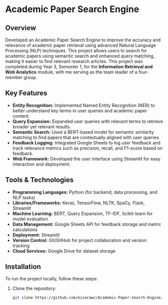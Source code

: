# Academic Paper Search Engine

## Overview
Developed an Academic Paper Search Engine to improve the accuracy and relevance of academic paper retrieval using advanced Natural Language Processing (NLP) techniques. This project allows users to search for academic papers using semantic search and enhanced query matching, making it easier to find relevant research articles. This project was completed during Year 3, Semester 1, for the **Information Retrieval and Web Analytics** module, with me serving as the team leader of a four-member group.

## Key Features
- **Entity Recognition:** Implemented Named Entity Recognition (NER) to better understand key terms in user queries and academic paper content.
- **Query Expansion:** Expanded user queries with relevant terms to retrieve broader yet relevant results.
- **Semantic Search:** Used a BERT-based model for semantic similarity matching to find papers that are contextually aligned with user queries.
- **Feedback Logging:** Integrated Google Sheets to log user feedback and track relevance metrics such as precision, recall, and F1-score based on feedback.
- **Web Framework:** Developed the user interface using Streamlit for easy interaction and deployment.

## Tools & Technologies
- **Programming Languages:** Python (for backend, data processing, and NLP tasks)
- **Libraries/Frameworks:** Keras, TensorFlow, NLTK, SpaCy, Flask, Streamlit
- **Machine Learning:** BERT, Query Expansion, TF-IDF, Scikit-learn for model evaluation
- **Data Management:** Google Sheets API for feedback storage and metric calculations
- **Deployment:** Streamlit
- **Version Control:** Git/GitHub for project collaboration and version tracking
- **Cloud Services:** Google Drive for dataset storage

## Installation
To run the project locally, follow these steps:

1. Clone the repository:
   ```bash
   git clone https://github.com/kisarawc/Academic-Paper-Search-Engine.git

